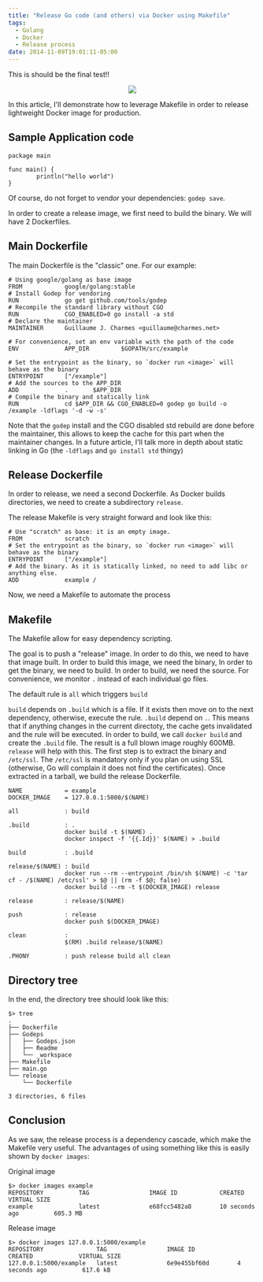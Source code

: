 ```yaml
---
title: "Release Go code (and others) via Docker using Makefile"
tags:
  - Golang
  - Docker
  - Release process
date: 2014-11-09T19:01:11-05:00
---
```


This is should be the final test!!

<center>
<img border="0" src="http://ddf912383141a8d7bbe4-e053e711fc85de3290f121ef0f0e3a1f.r87.cf1.rackcdn.com/docker-whale.png" />
</center>

In this article, I'll demonstrate how to leverage Makefile in order to release lightweight Docker image for production.

## Sample Application code

```golang
package main

func main() {
        println("hello world")
}
```

Of course, do not forget to vendor your dependencies: `godep save`.

In order to create a release image, we first need to build the binary. We will have 2 Dockerfiles.

## Main Dockerfile

The main Dockerfile is the "classic" one. For our example:

```plain
# Using google/golang as base image
FROM            google/golang:stable
# Install Godep for vendoring
RUN             go get github.com/tools/godep
# Recompile the standard library without CGO
RUN				CGO_ENABLED=0 go install -a std
# Declare the maintainer
MAINTAINER      Guillaume J. Charmes <guillaume@charmes.net>

# For convenience, set an env variable with the path of the code
ENV             APP_DIR         $GOPATH/src/example

# Set the entrypoint as the binary, so `docker run <image>` will behave as the binary
ENTRYPOINT      ["/example"]
# Add the sources to the APP_DIR
ADD             .       $APP_DIR
# Compile the binary and statically link
RUN             cd $APP_DIR && CGO_ENABLED=0 godep go build -o /example -ldflags '-d -w -s'
```

Note that the `godep`  install and the CGO disabled std rebuild are done before the maintainer, this allows to keep the cache for this part when the maintainer changes.
In a future article, I'll talk more in depth about static linking in Go (the `-ldflags` and `go install std` thingy)

## Release Dockerfile

In order to release, we need a second Dockerfile. As Docker builds directories, we need to create a subdirectory `release`.

The release Makefile is very straight forward and look like this:

```plain
# Use "scratch" as base: it is an empty image.
FROM            scratch
# Set the entrypoint as the binary, so `docker run <image>` will behave as the binary
ENTRYPOINT      ["/example"]
# Add the binary. As it is statically linked, no need to add libc or anything else.
ADD             example /
```

Now, we need a Makefile to automate the process

## Makefile

The Makefile allow for easy dependency scripting.

The goal is to push a "release" image. In order to do this, we need to have that image built. 
In order to build this image, we need the binary, In order to get the binary, we need to build.
In order to build, we need the source. For convenience, we monitor `.` instead of each individual go files.

The default rule is `all` which triggers `build`

`build` depends on `.build` which is a file. If it exists then move on to the next dependency, otherwise, execute the rule. `.build` depend on `.`. This means that if anything changes in the current directoty, the cache gets invalidated and the rule will be executed.
In order to build, we call `docker build` and create the `.build` file.
The result is a full blown image roughly 600MB. `release` will help with this.
The first step is to extract the binary and `/etc/ssl`. The `/etc/ssl` is mandatory only if you plan on using SSL (otherwise, Go will complain it does not find the certificates). Once extracted in a tarball, we build the release Dockerfile.

```plain
NAME            = example
DOCKER_IMAGE    = 127.0.0.1:5000/$(NAME)

all             : build

.build          : .
                docker build -t $(NAME) .
                docker inspect -f '{{.Id}}' $(NAME) > .build

build           : .build

release/$(NAME) : build
                docker run --rm --entrypoint /bin/sh $(NAME) -c 'tar cf - /$(NAME) /etc/ssl' > $@ || (rm -f $@; false)
                docker build --rm -t $(DOCKER_IMAGE) release

release         : release/$(NAME)

push            : release
                docker push $(DOCKER_IMAGE)

clean           :
                $(RM) .build release/$(NAME)

.PHONY          : push release build all clean
```

## Directory tree

In the end, the directory tree should look like this:

```plain
$> tree
.
├── Dockerfile
├── Godeps
│   ├── Godeps.json
│   ├── Readme
│   └── _workspace
├── Makefile
├── main.go
└── release
    └── Dockerfile

3 directories, 6 files
```


## Conclusion

As we saw, the release process is a dependency cascade, which make the Makefile very useful.
The advantages of using something like this is easily shown by `docker images`:

Original image
```plain
$> docker images example
REPOSITORY          TAG                 IMAGE ID            CREATED             VIRTUAL SIZE
example             latest              e68fcc5482a8        10 seconds ago          605.3 MB
```

Release image
```plain
$> docker images 127.0.0.1:5000/example
REPOSITORY               TAG                 IMAGE ID            CREATED             VIRTUAL SIZE
127.0.0.1:5000/example   latest              6e9e455bf60d        4 seconds ago          617.6 kB
```
